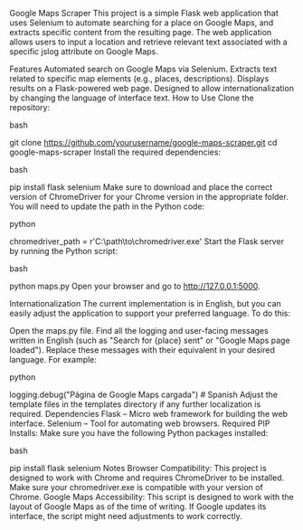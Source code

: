 Google Maps Scraper
This project is a simple Flask web application that uses Selenium to automate searching for a place on Google Maps, and extracts specific content from the resulting page. The web application allows users to input a location and retrieve relevant text associated with a specific jslog attribute on Google Maps.

Features
Automated search on Google Maps via Selenium.
Extracts text related to specific map elements (e.g., places, descriptions).
Displays results on a Flask-powered web page.
Designed to allow internationalization by changing the language of interface text.
How to Use
Clone the repository:

bash

git clone https://github.com/yourusername/google-maps-scraper.git
cd google-maps-scraper
Install the required dependencies:

bash

pip install flask selenium
Make sure to download and place the correct version of ChromeDriver for your Chrome version in the appropriate folder. You will need to update the path in the Python code:

python

chromedriver_path = r'C:\path\to\chromedriver.exe'
Start the Flask server by running the Python script:

bash

python maps.py
Open your browser and go to http://127.0.0.1:5000.

Internationalization
The current implementation is in English, but you can easily adjust the application to support your preferred language. To do this:

Open the maps.py file.
Find all the logging and user-facing messages written in English (such as "Search for {place} sent" or "Google Maps page loaded").
Replace these messages with their equivalent in your desired language.
For example:

python

logging.debug("Página de Google Maps cargada")  # Spanish
Adjust the template files in the templates directory if any further localization is required.
Dependencies
Flask – Micro web framework for building the web interface.
Selenium – Tool for automating web browsers.
Required PIP Installs:
Make sure you have the following Python packages installed:

bash

pip install flask selenium
Notes
Browser Compatibility: This project is designed to work with Chrome and requires ChromeDriver to be installed. Make sure your chromedriver.exe is compatible with your version of Chrome.
Google Maps Accessibility: This script is designed to work with the layout of Google Maps as of the time of writing. If Google updates its interface, the script might need adjustments to work correctly.
